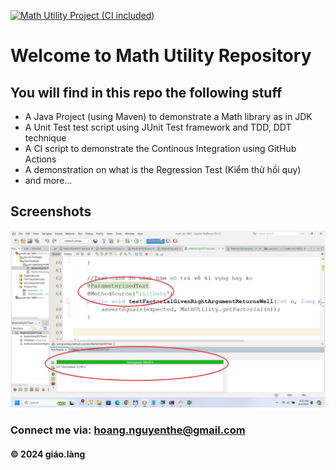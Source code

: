 [![Math Utility Project (CI included)](https://github.com/doit-now/math-util-1805/actions/workflows/maven.yml/badge.svg)](https://github.com/doit-now/math-util-1805/actions/workflows/maven.yml)

# Welcome to Math Utility Repository

## You will find in this repo the following stuff

* A Java Project (using Maven) to demonstrate a Math library as in JDK 
* A Unit Test test script using JUnit Test framework and TDD, DDT technique
* A CI script to demonstrate the Continous Integration using GitHub Actions
* A demonstration on what is the Regression Test (Kiểm thử hồi quy) 
* and more...

## Screenshots
![Source code and test script](https://github.com/doit-now/math-util-1805/blob/main/screenshots/SourceCodeAndUnitTest.png)

### Connect me via: hoang.nguyenthe@gmail.com

#### &#169; 2024 giáo.làng 
